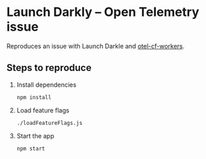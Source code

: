 # Launch Darkly – Open Telemetry issue

Reproduces an issue with Launch Darkle and [otel-cf-workers](https://github.com/evanderkoogh/otel-cf-workers).

## Steps to reproduce

1.  Install dependencies
    ```shell
    npm install
    ```

1.  Load feature flags
    ```shell
    ./loadFeatureFlags.js
    ```

1.  Start the app
    ```shell
    npm start
    ```
